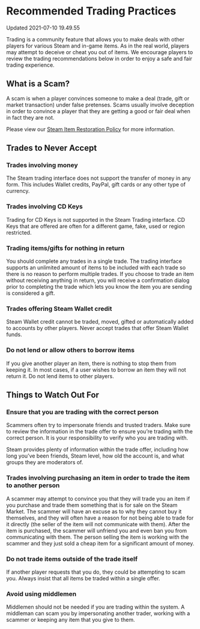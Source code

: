 # Recommended Trading Practices
Updated 2021-07-10 19.49.55

Trading is a community feature that allows you to make deals with other players for various Steam and in-game items. As in the real world, players may attempt to deceive or cheat you out of items. We encourage players to review the trading recommendations below in order to enjoy a safe and fair trading experience.  
  
## What is a Scam?
A scam is when a player convinces someone to make a deal (trade, gift or market transaction) under false pretenses. Scams usually involve deception in order to convince a player that they are getting a good or fair deal when in fact they are not.  
  
Please view our [Steam Item Restoration Policy](https://help.steampowered.com/en/faqs/view/3B6E-B322-2400-8D24) for more information.  
  
## Trades to Never Accept
  
  
### Trades involving money
The Steam trading interface does not support the transfer of money in any form. This includes Wallet credits, PayPal, gift cards or any other type of currency.  
  
### Trades involving CD Keys
Trading for CD Keys is not supported in the Steam Trading interface. CD Keys that are offered are often for a different game, fake, used or region restricted.  
  
### Trading items/gifts for nothing in return
You should complete any trades in a single trade. The trading interface supports an unlimited amount of items to be included with each trade so there is no reason to perform multiple trades. If you choose to trade an item without receiving anything in return, you will receive a confirmation dialog prior to completing the trade which lets you know the item you are sending is considered a gift.  
  
### Trades offering Steam Wallet credit
Steam Wallet credit cannot be traded, moved, gifted or automatically added to accounts by other players. Never accept trades that offer Steam Wallet funds.  
  
### Do not lend or allow others to borrow items
If you give another player an item, there is nothing to stop them from keeping it. In most cases, if a user wishes to borrow an item they will not return it. Do not lend items to other players.  
  
## Things to Watch Out For
  
  
### Ensure that you are trading with the correct person
Scammers often try to impersonate friends and trusted traders. Make sure to review the information in the trade offer to ensure you’re trading with the correct person. It is your responsibility to verify who you are trading with.  
  
Steam provides plenty of information within the trade offer, including how long you’ve been friends, Steam level, how old the account is, and what groups they are moderators of.  
  
### Trades involving purchasing an item in order to trade the item to another person
A scammer may attempt to convince you that they will trade you an item if you purchase and trade them something that is for sale on the Steam Market. The scammer will have an excuse as to why they cannot buy it themselves, and they will often have a reason for not being able to trade for it directly (the seller of the item will not communicate with them). After the item is purchased, the scammer will unfriend you and even ban you from communicating with them. The person selling the item is working with the scammer and they just sold a cheap item for a significant amount of money.  
  
### Do not trade items outside of the trade itself
If another player requests that you do, they could be attempting to scam you. Always insist that all items be traded within a single offer.  
  
### Avoid using middlemen
Middlemen should not be needed if you are trading within the system. A middleman can scam you by impersonating another trader, working with a scammer or keeping any item that you give to them.  
  
